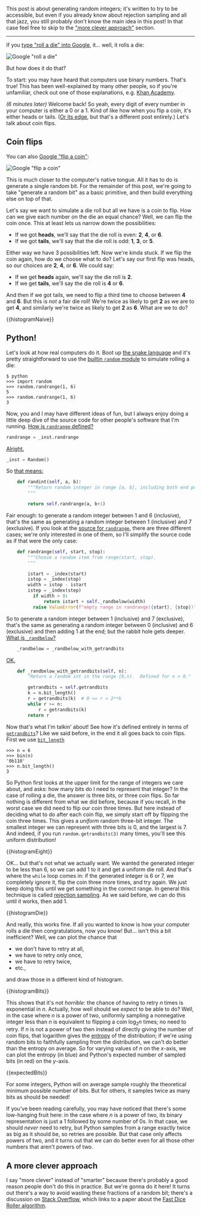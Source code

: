 This post is about generating random integers; it's written to try to be accessible, but even if you already know about rejection sampling and all that jazz, you still probably don't know the main idea in this post! In that case feel free to skip to the ["more clever approach"](#fast-dice-roller) section.

---

If you [type "roll a die" into Google][google die], it... well, it rolls a die:

![Google "roll a die"](die.png)

But how does it do that?

To start: you may have heard that computers use binary numbers. That's true! This has been well-explained by many other people, so if you're unfamiliar, check out one of those explanations, e.g. [Khan Academy][binary].

_(6 minutes later)_ Welcome back! So yeah, every digit of every number in your computer is either a 0 or a 1. Kind of like how when you flip a coin, it's either heads or tails. ([Or its edge][three-sided coin], but that's a different post entirely.) Let's talk about coin flips.

## Coin flips

You can also [Google "flip a coin"][google coin]:

![Google "flip a coin"](coin.png)

This is much closer to the computer's native tongue. All it has to do is generate a single random bit. For the remainder of this post, we're going to take "generate a random bit" as a basic primitive, and then build everything else on top of that.

Let's say we want to simulate a die roll but all we have is a coin to flip. How can we give each number on the die an equal chance? Well, we can flip the coin once. This at least lets us narrow down the possibilities:

- If we got **heads**, we'll say that the die roll is even: **2**, **4**, or **6**.
- If we got **tails**, we'll say that the die roll is odd: **1**, **3**, or **5**.

Either way we have 3 possibilities left. Now we're kinda stuck. If we flip the coin again, how do we choose what to do? Let's say our first flip was heads, so our choices are **2**, **4**, or **6**. We could say:

- If we get **heads** again, we'll say the die roll is **2**.
- If we get **tails**, we'll say the die roll is **4** or **6**.

And then if we got tails, we need to flip a third time to choose between **4** and **6**. But this is _not_ a fair die roll! We're twice as likely to get **2** as we are to get **4**, and similarly we're twice as likely to get **2** as **6**. What are we to do?

{{histogramNaive}}

## Python!

Let's look at how real computers do it. Boot up [the snake language][python] and it's pretty straightforward to use the [builtin `random` module][python random] to simulate rolling a die:

```
$ python
>>> import random
>>> random.randrange(1, 6)
5
>>> random.randrange(1, 6)
3
```

Now, you and I may have different ideas of fun, but I always enjoy doing a little deep dive of the source code for other people's software that I'm running. [How is `randrange` defined?][python randint toplevel]

```python
randrange = _inst.randrange
```

[Alright.][python inst]

```python
_inst = Random()
```

So [that means:][python randint]

```python
    def randint(self, a, b):
        """Return random integer in range [a, b], including both end points.
        """

        return self.randrange(a, b+1)
```

Fair enough: to generate a random integer between 1 and 6 (inclusive), that's the same as generating a random integer between 1 (inclusive) and 7 (exclusive). If you look at the [source for `randrange`][python randrange], there are three different cases; we're only interested in one of them, so I'll simplify the source code as if that were the only case:

```python
    def randrange(self, start, stop):
        """Choose a random item from range(start, stop).
        """

        istart = _index(start)
        istop = _index(stop)
        width = istop - istart
        istep = _index(step)
          if width > 0:
              return istart + self._randbelow(width)
          raise ValueError(f"empty range in randrange({start}, {stop})")
```

So to generate a random integer between 1 (inclusive) and 7 (exclusive), that's the same as generating a random integer between 0 (inclusive) and 6 (exclusive) and then adding 1 at the end; but the rabbit hole gets deeper. [What is `_randbelow`?][python randbelow toplevel]

```python
    _randbelow = _randbelow_with_getrandbits
```

[OK.][python randbelow]

```python
    def _randbelow_with_getrandbits(self, n):
        "Return a random int in the range [0,n).  Defined for n > 0."

        getrandbits = self.getrandbits
        k = n.bit_length()
        r = getrandbits(k)  # 0 <= r < 2**k
        while r >= n:
            r = getrandbits(k)
        return r
```

Now that's what I'm talkin' about! See how it's defined entirely in terms of [`getrandbits`][python getrandbits]? Like we said before, in the end it all goes back to coin flips. First we use [`bit_length`][python bit_length]

```
>>> n = 6
>>> bin(n)
'0b110'
>>> n.bit_length()
3
```

So Python first looks at the upper limit for the range of integers we care about, and asks: how many bits do I need to represent that integer? In the case of rolling a die, the answer is three bits, or three coin flips. So far nothing is different from what we did before, because if you recall, in the worst case we did need to flip our coin three times. But here instead of deciding what to do after each coin flip, we simply start off by flipping the coin three times. This gives a _uniform_ random three-bit integer. The smallest integer we can represent with three bits is 0, and the largest is 7. And indeed, if you run `random.getrandbits(3)` many times, you'll see this uniform distribution!

{{histogramEight}}

OK... but that's not what we actually want. We wanted the generated integer to be less than 6, so we can add 1 to it and get a uniform die roll. And that's where the `while` loop comes in: if the generated integer is 6 or 7, we completely ignore it, flip the coin three more times, and try again. We just keep doing this until we get something in the correct range. In general this technique is called [rejection sampling][]. As we said before, we can do this until it works, then add 1.

{{histogramDie}}

And really, this works fine. If all you wanted to know is how your computer rolls a die then congratulations, now you know! But... isn't this a bit inefficient? Well, we can plot the chance that

- we don't have to retry at all,
- we have to retry only once,
- we have to retry twice,
- etc.,

and draw those in a different kind of histogram.

{{histogramBits}}

This shows that it's not _horrible_: the chance of having to retry $n$ times is exponential in $n$. Actually, how well should we _expect_ to be able to do? Well, in the case where $n$ is a power of two, uniformly sampling a nonnegative integer less than $n$ is equivalent to flipping a coin $\log_2 n$ times; no need to retry. If $n$ is not a power of two then instead of directly giving the number of coin flips, that logarithm gives the [entropy][] of the distribution; if we're using random bits to faithfully sampling from the distribution, we can't do better than the entropy on average. So for varying values of $n$ on the $x$-axis, we can plot the entropy (in blue) and Python's expected number of sampled bits (in red) on the $y$-axis.

{{expectedBits}}

For some integers, Python will on average sample roughly the theoretical minimum possible number of bits. But for others, it samples twice as many bits as should be needed!

If you've been reading carefully, you may have noticed that there's some low-hanging fruit here: in the case where $n$ is a power of two, its binary representation is just a 1 followed by some number of 0s. In that case, we should _never_ need to retry, but Python samples from a range exactly twice as big as it should be, so retries are possible. But that case only affects powers of two, and it turns out that we can do better even for all those other numbers that aren't powers of two.

<h2 id="fast-dice-roller">A more clever approach</h2>

I say "more clever" instead of "smarter" because there's probably a good reason people don't do this in practice. But we're gonna do it here! It turns out there's a way to avoid wasting these fractions of a random bit; there's a discussion on [Stack Overflow][], which links to a paper about the [Fast Dice Roller algorithm][fdr].

[binary]: https://youtu.be/sXxwr66Y79Y
[entropy]: https://en.wikipedia.org/wiki/Entropy_(information_theory)
[fdr]: https://arxiv.org/abs/1304.1916
[google die]: https://www.google.com/search?q=roll+a+die
[google coin]: https://www.google.com/search?q=flip+a+coin
[python]: https://www.python.org/
[python bit_length]: https://docs.python.org/3/library/stdtypes.html#int.bit_length
[python getrandbits]: https://github.com/python/cpython/blob/v3.12.7/Lib/random.py#L889-L895
[python inst]: https://github.com/python/cpython/blob/v3.12.7/Lib/random.py#L920
[python randbelow]: https://github.com/python/cpython/blob/v3.12.7/Lib/random.py#L242-L250
[python randbelow toplevel]: https://github.com/python/cpython/blob/v3.12.7/Lib/random.py#L271
[python randint]: https://github.com/python/cpython/blob/v3.12.7/Lib/random.py#L332-L336
[python randint toplevel]: https://github.com/python/cpython/blob/v3.12.7/Lib/random.py#L925
[python random]: https://docs.python.org/3/library/random.html
[python randrange]: https://github.com/python/cpython/blob/v3.12.7/Lib/random.py#L291-L330
[rejection sampling]: https://en.wikipedia.org/wiki/Rejection_sampling
[stack overflow]: https://stackoverflow.com/a/62920514/5044950
[three-sided coin]: https://imois.in/posts/3-sided-coin/
